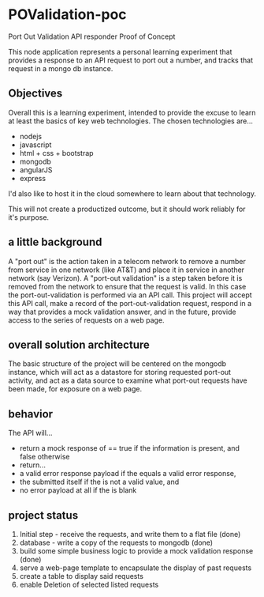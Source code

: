 # POValidation-poc
Port Out Validation API responder Proof of Concept

This node application represents a personal learning experiment that provides a response to an API request to port out a number, and tracks that request in a mongo db instance.

## Objectives

Overall this is a learning experiment, intended to provide the excuse to learn at least the basics of key web technologies.  The chosen technologies are...
* nodejs
* javascript
* html + css + bootstrap
* mongodb
* angularJS
* express

I'd also like to host it in the cloud somewhere to learn about that technology.

This will not create a productized outcome, but it should work reliably for it's purpose.   

## a little background

A "port out" is the action taken in a telecom network to remove a number from service in one network (like AT&T) and place it in service in another network (say Verizon).  A "port-out validation" is a step taken before it is removed from the network to ensure that the request is valid.   In this case the port-out-validation is performed via an API call.  This project will accept this API call, make a record of the port-out-validation request, respond in a way that provides a mock validation answer, and in the future, provide access to the series of requests on a web page. 

## overall solution architecture

The basic structure of the project will be centered on the mongodb instance, which will act as a datastore for storing requested port-out activity, and act as a data source to examine what port-out requests have been made, for exposure on a web page.

## behavior

The API will...
* return a mock response of <Portable> == true if the <AccountNumber> information is present, and false otherwise
* return...
 * a valid error response payload if the <Pin> equals a valid error response,
 * the submitted <Pin> itself if the <Pin> is not a valid value, and 
 * no error payload at all if the <Pin> is blank

## project status

1. Initial step - receive the requests, and write them to a flat file (done)
2. database - write a copy of the requests to mongodb (done)
3. build some simple business logic to provide a mock validation response (done)
4. serve a web-page template to encapsulate the display of past requests
5. create a table to display said requests
6. enable Deletion of selected listed requests